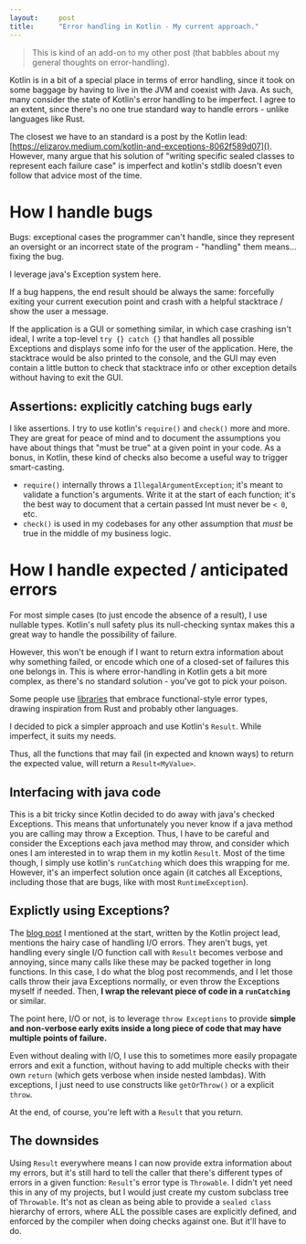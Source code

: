 ```yaml
---
layout:     post
title:      "Error handling in Kotlin - My current approach."
---
```


> This is kind of an add-on to my other post (that babbles about my general thoughts on error-handling).

Kotlin is in a bit of a special place in terms of error handling, since it took on some baggage by having to live in the JVM and coexist with Java. 
As such, many consider the state of Kotlin's error handling to be imperfect. I agree to an extent, since there's no one true standard way to handle errors - unlike languages like Rust.

The closest we have to an standard is a post by the Kotlin lead: [https://elizarov.medium.com/kotlin-and-exceptions-8062f589d07](). 
However, many argue that his solution of "writing specific sealed classes to represent each failure case" is imperfect and kotlin's stdlib doesn't even follow that advice most of the time.

# How I handle bugs

Bugs: exceptional cases the programmer can't handle, since they represent an oversight or an incorrect state of the program - "handling" them means... fixing the bug. 

I leverage java's Exception system here. 

If a bug happens, the end result should be always the same: forcefully exiting your current execution point and crash with a helpful stacktrace / show the user a message.

If the application is a GUI or something similar, in which case crashing isn't ideal, I write a top-level `try {} catch {}` that handles all possible Exceptions and displays some info for the user of the application.
Here, the stacktrace would be also printed to the console, and the GUI may even contain a little button to check that stacktrace info or other exception details without having to exit the GUI.

## Assertions: explicitly catching bugs early

I like assertions. I try to use kotlin's `require()` and `check()` more and more. They are great for peace of mind and to document the assumptions you have about things that "must be true" at a given point in your code. As a bonus, in Kotlin, these kind of checks also become a useful way to trigger smart-casting.
- `require()` internally throws a `IllegalArgumentException`; it's meant to validate a function's arguments. Write it at the start of each function; it's the best way to document that a certain passed Int must never be `< 0`, etc.
- `check()` is used in my codebases for any other assumption that _must_ be true in the middle of my business logic.

# How I handle expected / anticipated errors

For most simple cases (to just encode the absence of a result), I use nullable types. Kotlin's null safety plus its null-checking syntax makes this a great way to handle the possibility of failure.
 
However, this won't be enough if I want to return extra information about why something failed, or encode which one of a closed-set of failures this one belongs in.
This is where error-handling in Kotlin gets a bit more complex, as there's no standard solution - you've got to pick your poison.
 
Some people use [libraries](https://github.com/arrow-kt/arrow) that embrace functional-style error types, drawing inspiration from Rust and probably other languages. 

I decided to pick a simpler approach and use Kotlin's `Result`. While imperfect, it suits my needs.

Thus, all the functions that may fail (in expected and known ways) to return the expected value, will return a `Result<MyValue>`.

## Interfacing with java code

This is a bit tricky since Kotlin decided to do away with java's checked Exceptions. 
This means that unfortunately you never know if a java method you are calling may throw a Exception.
Thus, I have to be careful and consider the Exceptions each java method may throw, and consider which ones I am interested in to wrap them in my kotlin `Result`.
Most of the time though, I simply use kotlin's `runCatching` which does this wrapping for me. However, it's an imperfect solution once again (it catches all Exceptions, including those that are bugs, like with most `RuntimeException`).

## Explictly using Exceptions?

The [blog post](https://elizarov.medium.com/kotlin-and-exceptions-8062f589d07) I mentioned at the start, written by the Kotlin project lead, mentions the hairy case of handling I/O errors. 
They aren't bugs, yet handling every single I/O function call with `Result` becomes verbose and annoying, since many calls like these may be packed together in long functions. 
In this case, I do what the blog post recommends, and I let those calls throw their java Exceptions normally, or even throw the Exceptions myself if needed. 
Then, **I wrap the relevant piece of code in a `runCatching`** or similar. 

The point here, I/O or not, is to leverage `throw Exceptions` to provide **simple and non-verbose early exits inside a long piece of code that may have multiple points of failure.**

Even without dealing with I/O, I use this to sometimes more easily propagate errors and exit a function, without having to add multiple checks with their own `return` (which gets verbose when inside nested lambdas). With exceptions, I just need to use constructs like `getOrThrow()` or a explicit `throw`.

At the end, of course, you're left with a `Result` that you return.

## The downsides

Using `Result` everywhere means I can now provide extra information about my errors, but it's still hard to tell the caller that there's different types of errors in a given function: `Result`'s error type is `Throwable`.
I didn't yet need this in any of my projects, but I would just create my custom subclass tree of `Throwable`. 
It's not as clean as being able to provide a `sealed class` hierarchy of errors, where ALL the possible cases are explicitly defined, and enforced by the compiler when doing checks against one.
But it'll have to do.

